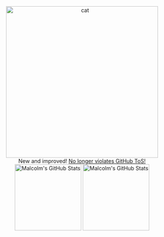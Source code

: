 <div align="center">
  <img align="center" alt="cat" height="400" src="https://github-live.malcolmseyd.workers.dev/"/>
  <div align="center">
    New and improved! <a href="docs/history.md">No longer violates GitHub ToS!</a>
  </div>
</div>

<div align="center">
  <img align="center" height="175" alt="Malcolm's GitHub Stats" src="https://github-readme-stats.vercel.app/api?username=malcolmseyd&theme=github_dark&show_icons=true&count_private=true&disable_animations=true&include_all_commits=true" />
  <img align="center" height="175" alt="Malcolm's GitHub Stats" src="https://github-readme-stats.vercel.app/api/top-langs/?username=malcolmseyd&layout=compact&theme=github_dark" />
</div>
